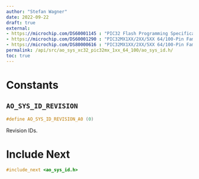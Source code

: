 ```yaml
---
author: "Stefan Wagner"
date: 2022-09-22
draft: true
external:
- https://microchip.com/DS60001145 : "PIC32 Flash Programming Specification"
- https://microchip.com/DS60001290 : "PIC32MX1XX/2XX/5XX 64/100-Pin Family Data sheet"
- https://microchip.com/DS80000616 : "PIC32MX1XX/2XX/5XX 64/100-Pin Family Errata"
permalink: /api/src/ao_sys_xc32_pic32mx_1xx_64_100/ao_sys_id.h/
toc: true
---
```


# Constants

## `AO_SYS_ID_REVISION`

```c
#define AO_SYS_ID_REVISION_A0 (0)
```

Revision IDs.

# Include Next

```c
#include_next <ao_sys_id.h>
```
